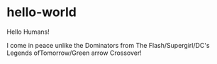 # hello-world

Hello Humans!

I come in peace unlike the Dominators from The Flash/Supergirl/DC's Legends ofTomorrow/Green arrow Crossover!
